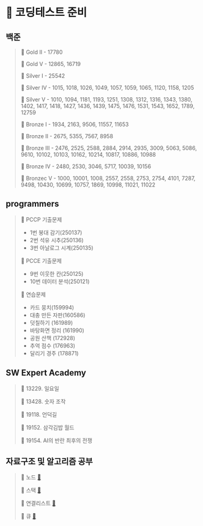 # 🎯 코딩테스트 준비

## 백준
>
> 📌 Gold II - 17780
>
> 📌 Gold V - 12865, 16719
>
> 📌 Silver I - 25542
>
> 📌 Silver IV - 1015, 1018, 1026, 1049, 1057, 1059, 1065, 1120, 1158, 1205
>
> 📌 Silver V - 1010, 1094, 1181, 1193, 1251, 1308, 1312, 1316, 1343, 1380, 1402, 1417, 1418, 1427, 1436, 1439, 1475, 1476, 1531, 1543, 1652, 1789, 12759
>
> 📌 Bronze I - 1934, 2163, 9506, 11557, 11653
>
> 📌 Bronze II - 2675, 5355, 7567, 8958
>
> 📌 Bronze III - 2476, 2525, 2588, 2884, 2914, 2935, 3009, 5063, 5086, 9610, 10102, 10103, 10162, 10214, 10817, 10886, 10988
>
> 📌 Bronze IV - 2480, 2530, 3046, 5717, 10039, 10156
> 
> 📌 Bronzec V - 1000, 10001, 1008, 2557, 2558, 2753, 2754, 4101, 7287, 9498, 10430, 10699, 10757, 1869, 10998, 11021, 11022
>


## programmers

> 📌 PCCP 기출문제  
> - 1번 붕대 감기(250137)  
> - 2번 석유 시추(250136)  
> - 3번 아날로그 시계(250135)
>
> 📌 PCCE 기출문제
> - 9번 이웃한 칸(250125)
> - 10번 데이터 분석(250121)
>
> 📌 연습문제
> - 카드 뭉치(159994)
> - 대충 만든 자판(160586)
> - 덧칠하기 (161989)
> - 바탕화면 정리 (161990)
> - 공원 산책 (172928)
> - 추억 점수 (176963)
> - 달리기 경주 (178871)

## SW Expert Academy

> 📌 13229. 일요일
> 
> 📌 13428. 숫자 조작
> 
> 📌 19118. 언덕길
> 
> 📌 19152. 삼각김밥 월드
>
> 📌 19154. AI의 반란 최후의 전쟁

## 자료구조 및 알고리즘 공부

> 📌 노드 [🔗](./자료구조/자료구조/Node.java)
>
> 📌 스택 [🔗](./자료구조/자료구조/스택.java)
>
> 📌 연결리스트 [🔗](./자료구조/자료구조/연결리스트.java)
>
> 📌 큐 [🔗](./자료구조/자료구조/큐.java)
